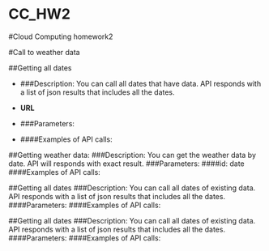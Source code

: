 # CC_HW2
#Cloud Computing homework2

#Call to weather data

##Getting all dates
* ###Description:
You can call all dates that have data. API responds with a list of json results that includes all the dates.
* **URL**
* ###Parameters:

* ####Examples of API calls:


##Getting weather data:
###Description:
You can get the weather data by date. API will responds with exact result.
###Parameters: 
####id: date <YYYYMMDD>
####Examples of API calls:


##Getting all dates
###Description:
You can call all dates of existing data. API responds with a list of json results that includes all the dates.
####Parameters:
####Examples of API calls:


##Getting all dates
###Description:
You can call all dates of existing data. API responds with a list of json results that includes all the dates.
####Parameters:
####Examples of API calls:
